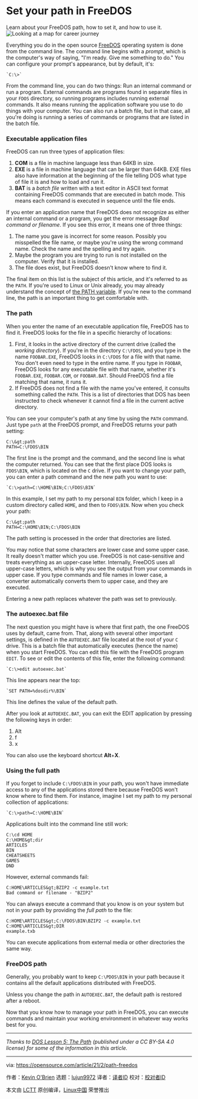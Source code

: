 [#]: subject: (Set your path in FreeDOS)
[#]: via: (https://opensource.com/article/21/2/path-freedos)
[#]: author: (Kevin O'Brien https://opensource.com/users/ahuka)
[#]: collector: (lujun9972)
[#]: translator: ( )
[#]: reviewer: ( )
[#]: publisher: ( )
[#]: url: ( )

Set your path in FreeDOS
======
Learn about your FreeDOS path, how to set it, and how to use it.
![Looking at a map for career journey][1]

Everything you do in the open source [FreeDOS][2] operating system is done from the command line. The command line begins with a _prompt_, which is the computer's way of saying, "I'm ready. Give me something to do." You can configure your prompt's appearance, but by default, it's:


```
`C:\>`
```

From the command line, you can do two things: Run an internal command or run a program. External commands are programs found in separate files in your `FDOS` directory, so running programs includes running external commands. It also means running the application software you use to do things with your computer. You can also run a batch file, but in that case, all you're doing is running a series of commands or programs that are listed in the batch file.

### Executable application files

FreeDOS can run three types of application files:

  1. **COM** is a file in machine language less than 64KB in size.
  2. **EXE** is a file in machine language that can be larger than 64KB. EXE files also have information at the beginning of the file telling DOS what type of file it is and how to load and run it.
  3. **BAT** is a _batch file_ written with a text editor in ASCII text format containing FreeDOS commands that are executed in batch mode. This means each command is executed in sequence until the file ends.



If you enter an application name that FreeDOS does not recognize as either an internal command or a program, you get the error message _Bad command or filename_. If you see this error, it means one of three things:

  1. The name you gave is incorrect for some reason. Possibly you misspelled the file name, or maybe you're using the wrong command name. Check the name and the spelling and try again.
  2. Maybe the program you are trying to run is not installed on the computer. Verify that it is installed.
  3. The file does exist, but FreeDOS doesn't know where to find it.



The final item on this list is the subject of this article, and it's referred to as the `PATH`. If you're used to Linux or Unix already, you may already understand the concept of [the PATH variable][3]. If you're new to the command line, the path is an important thing to get comfortable with.

### The path

When you enter the name of an executable application file, FreeDOS has to find it. FreeDOS looks for the file in a specific hierarchy of locations:

  1. First, it looks in the active directory of the current drive (called the _working directory_). If you're in the directory `C:\FDOS`, and you type in the name `FOOBAR.EXE`, FreeDOS looks in `C:\FDOS` for a file with that name. You don't even need to type in the entire name. If you type in `FOOBAR`, FreeDOS looks for any executable file with that name, whether it's `FOOBAR.EXE`, `FOOBAR.COM`, or `FOOBAR.BAT`. Should FreeDOS find a file matching that name, it runs it.
  2. If FreeDOS does not find a file with the name you've entered, it consults something called the `PATH`. This is a list of directories that DOS has been instructed to check whenever it cannot find a file in the current active directory.



You can see your computer's path at any time by using the `PATH` command. Just type `path` at the FreeDOS prompt, and FreeDOS returns your path setting:


```
C:\&gt;path
PATH=C:\FDOS\BIN
```

The first line is the prompt and the command, and the second line is what the computer returned. You can see that the first place DOS looks is `FDOS\BIN`, which is located on the `C` drive. If you want to change your path, you can enter a path command and the new path you want to use:


```
`C:\>path=C:\HOME\BIN;C:\FDOS\BIN`
```

In this example, I set my path to my personal `BIN` folder, which I keep in a custom directory called `HOME`, and then to `FDOS\BIN`. Now when you check your path:


```
C:\&gt;path
PATH=C:\HOME\BIN;C:\FDOS\BIN
```

The path setting is processed in the order that directories are listed.

You may notice that some characters are lower case and some upper case. It really doesn't matter which you use. FreeDOS is not case-sensitive and treats everything as an upper-case letter. Internally, FreeDOS uses all upper-case letters, which is why you see the output from your commands in upper case. If you type commands and file names in lower case, a converter automatically converts them to upper case, and they are executed.

Entering a new path replaces whatever the path was set to previously.

### The autoexec.bat file

The next question you might have is where that first path, the one FreeDOS uses by default, came from. That, along with several other important settings, is defined in the `AUTOEXEC.BAT` file located at the root of your `C` drive. This is a batch file that automatically executes (hence the name) when you start FreeDOS. You can edit this file with the FreeDOS program `EDIT`. To see or edit the contents of this file, enter the following command:


```
`C:\>edit autoexec.bat`
```

This line appears near the top:


```
`SET PATH=%dosdir%\BIN`
```

This line defines the value of the default path.

After you look at `AUTOEXEC.BAT`, you can exit the EDIT application by pressing the following keys in order:

  1. Alt
  2. f
  3. x



You can also use the keyboard shortcut **Alt**+**X**.

### Using the full path

If you forget to include `C:\FDOS\BIN` in your path, you won't have immediate access to any of the applications stored there because FreeDOS won't know where to find them. For instance, imagine I set my path to my personal collection of applications:


```
`C:\>path=C:\HOME\BIN`
```

Applications built into the command line still work:


```
C:\cd HOME
C:\HOME&gt;dir
ARTICLES
BIN
CHEATSHEETS
GAMES
DND
```

However, external commands fail:


```
C:HOME\ARTICLES&gt;BZIP2 -c example.txt
Bad command or filename - "BZIP2"
```

You can always execute a command that you know is on your system but not in your path by providing the _full path_ to the file:


```
C:HOME\ARTICLES&gt;C:\FDOS\BIN\BZIP2 -c example.txt
C:HOME\ARTICLES&gt;DIR
example.txb
```

You can execute applications from external media or other directories the same way.

### FreeDOS path

Generally, you probably want to keep `C:\PDOS\BIN` in your path because it contains all the default applications distributed with FreeDOS.

Unless you change the path in `AUTOEXEC.BAT`, the default path is restored after a reboot.

Now that you know how to manage your path in FreeDOS, you can execute commands and maintain your working environment in whatever way works best for you.

* * *

_Thanks to [DOS Lesson 5: The Path][4] (published under a CC BY-SA 4.0 license) for some of the information in this article._

--------------------------------------------------------------------------------

via: https://opensource.com/article/21/2/path-freedos

作者：[Kevin O'Brien][a]
选题：[lujun9972][b]
译者：[译者ID](https://github.com/译者ID)
校对：[校对者ID](https://github.com/校对者ID)

本文由 [LCTT](https://github.com/LCTT/TranslateProject) 原创编译，[Linux中国](https://linux.cn/) 荣誉推出

[a]: https://opensource.com/users/ahuka
[b]: https://github.com/lujun9972
[1]: https://opensource.com/sites/default/files/styles/image-full-size/public/lead-images/career_journey_road_gps_path_map_520.png?itok=PpL6jJgY (Looking at a map for career journey)
[2]: https://www.freedos.org/
[3]: https://opensource.com/article/17/6/set-path-linux
[4]: https://www.ahuka.com/dos-lessons-for-self-study-purposes/dos-lesson-5-the-path/
